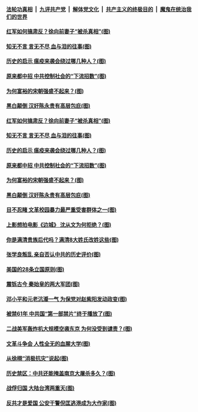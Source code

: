####  [法轮功真相](../../../../basic/blob/master/README.md?t=02071831) &nbsp;|&nbsp; [九评共产党](../../../../9ping.md/blob/master/README.md?t=02071831) &nbsp;|&nbsp; [解体党文化](../../../../jtdwh.md/blob/master/README.md?t=02071831)  &nbsp;|&nbsp; [共产主义的终极目的](../../../../gczydzjmd.md/blob/master/README.md?t=02071831) &nbsp;|&nbsp; [魔鬼在统治我们的世界](../../../../mgztzwmdsj.md/blob/master/README.md?t=02071831) 

#### [红军如何搞肃反？徐向前妻子“被杀真相”(图)](../pages/p6/960689.md?t=02071831) 

#### [知无不言 言无不尽 血与泪的往事(图)](../pages/p6/961650.md?t=02071831) 

#### [历史的启示 瘟疫来袭会绕过哪几种人？(图)](../pages/p6/961175.md?t=02071831) 

#### [原来都中招 中共控制社会的“下流招数”(图)](../pages/p6/960544.md?t=02071831) 

#### [为何富裕的宋朝强盛不起来？(图)](../pages/p6/961321.md?t=02071831) 

#### [黑白颠倒 汉奸陈永贵有高层包庇(图)](../pages/p6/961058.md?t=02071831) 

#### [红军如何搞肃反？徐向前妻子“被杀真相”(图)](../pages/p6/960689.md?t=02071831) 

#### [知无不言 言无不尽 血与泪的往事(图)](../pages/p6/961650.md?t=02071831) 

#### [历史的启示 瘟疫来袭会绕过哪几种人？(图)](../pages/p6/961175.md?t=02071831) 

#### [原来都中招 中共控制社会的“下流招数”(图)](../pages/p6/960544.md?t=02071831) 

#### [为何富裕的宋朝强盛不起来？(图)](../pages/p6/961321.md?t=02071831) 

#### [黑白颠倒 汉奸陈永贵有高层包庇(图)](../pages/p6/961058.md?t=02071831) 

#### [目不忍睹 文革校园暴力最严重受害群体之一(图)](../pages/p6/960954.md?t=02071831) 

#### [上影想拍电影《边城》 沈从文为何拒绝？(图)](../pages/p6/960525.md?t=02071831) 

#### [你是满清贵族后代吗？满清8大姓氏改姓这些(图)](../pages/p6/961416.md?t=02071831) 

#### [张学良叛乱 亲自否认中共的历史评价(图)](../pages/p6/960723.md?t=02071831) 

#### [美国的28条立国原则(图)](../pages/p6/960998.md?t=02071831) 

#### [震铄古今 秦始皇的两大军团(图)](../pages/p6/960584.md?t=02071831) 

#### [邓小平和元老沆瀣一气 为保党对赵紫阳发动政变(图)](../pages/p6/960527.md?t=02071831) 

#### [被禁61年 中共国“第一部禁片”终于播放了(图)](../pages/p6/960296.md?t=02071831) 

#### [二战美军轰炸机大规模空袭东京 为何没受到谴责？(图)](../pages/p6/960994.md?t=02071831) 

#### [文革斗争会 人性全无的血腥大学(图)](../pages/p6/960294.md?t=02071831) 

#### [从徐栩“消极抗灾”说起(图)](../pages/p6/960859.md?t=02071831) 

#### [历史禁区：中共还能掩盖南京大屠杀多久？(图)](../pages/p6/960046.md?t=02071831) 

#### [战俘归国 大陆台湾两重天(图)](../pages/p6/960523.md?t=02071831) 

#### [反共才是爱国 公安干警倪匡逃港成为大作家(图)](../pages/p6/960059.md?t=02071831) 

